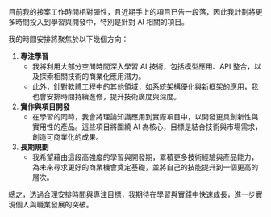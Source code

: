 
目前我的接案工作時間相對彈性，且近期手上的項目已告一段落，因此我計劃將更多時間投入到學習與開發中，特別是針對 AI 相關的項目。

我的時間安排將聚焦於以下幾個方向：

1. **專注學習**
   * 我將利用大部分空閒時間深入學習 AI 技術，包括模型應用、API 整合，以及探索相關技術的商業化應用潛力。
   * 此外，針對軟體工程中的其他領域，如系統架構優化與新框架的應用，我也會安排時間持續進修，提升技術廣度與深度。
2. **實作與項目開發**
   * 在學習的同時，我會將理論知識應用到實際項目中，以開發更具創新性與實用性的產品。這些項目將圍繞 AI 為核心，目標是結合技術與市場需求，創造可商業化的成果。
3. **長期規劃**
   * 我希望藉由這段高強度的學習與開發期，累積更多技術經驗與產品能力，為未來尋求更好的商業機會奠定基礎，並將自己的技能提升到一個更高的層次。

總之，透過合理安排時間與專注目標，我期待在學習與實踐中快速成長，進一步實現個人與職業發展的突破。

